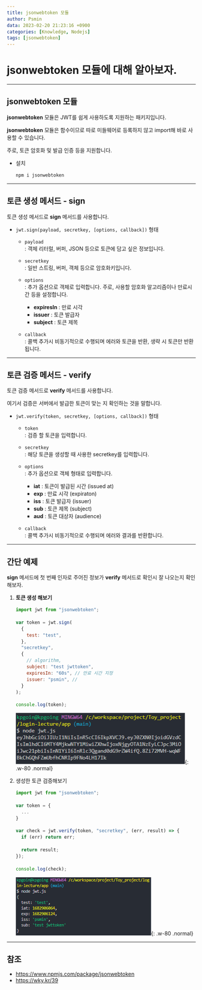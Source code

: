 ```yaml
---
title: jsonwebtoken 모듈
author: Psmin
data: 2023-02-20 21:23:16 +0900
categories: [Knowledge, Nodejs]
tags: [jsonwebtoken]
---
```


# jsonwebtoken 모듈에 대해 알아보자.

---

## jsonwebtoken 모듈

**jsonwebtoken** 모듈은 JWT를 쉽게 사용하도록 지원하는 패키지입니다.

**jsonwebtoken** 모듈은 함수이므로 따로 미들웨어로 등록하지 않고 import해 바로 사용할 수 있습니다.

주로, 토큰 암호화 및 발급 인증 등을 지원합니다.

- 설치
  ```js
  npm i jsonwebtoken
  ```

---

## 토큰 생성 메서드 - sign

토큰 생성 메서드로 **sign** 메서드를 사용합니다.

- `jwt.sign(payload, secretkey, [options, callback])` 형태

  - `payload`  
    : 객체 리터럴, 버퍼, JSON 등으로 토큰에 담고 싶은 정보입니다.

  - `secretkey`  
    : 일반 스트링, 버퍼, 객체 등으로 암호화키입니다.

  - `options`  
    : 추가 옵션으로 객체로 입력합니다. 주로, 사용할 암호화 알고리즘이나 만료시간 등을 설정합니다.

    - **expiresIn** : 만료 시각
    - **issuer** : 토큰 발급자
    - **subject** : 토큰 제목

  - `callback`  
    : 콜백 추가시 비동기적으로 수행되며 에러와 토큰을 반환, 생략 시 토큰만 반환됩니다.

---

## 토큰 검증 메서드 - verify

토큰 검증 메서드로 **verify** 메서드를 사용합니다.

여기서 검증은 서버에서 발급한 토큰이 맞는 지 확인하는 것을 말합니다.

- `jwt.verify(token, secretkey, [options, callback])` 형태

  - `token`  
    : 검증 할 토큰을 입력합니다.

  - `secretkey`  
    : 해당 토큰을 생성할 때 사용한 secretkey를 입력합니다.

  - `options`  
    : 추가 옵션으로 객체 형태로 입력합니다.

    - **iat** : 토큰이 발급된 시간 (issued at)
    - **exp** : 만료 시각 (expiraton)
    - **iss** : 토큰 발급자 (issuer)
    - **sub** : 토큰 제목 (subject)
    - **aud** : 토큰 대상자 (audience)

  - `callback`  
    : 콜백 추가시 비동기적으로 수행되며 에러와 결과를 반환합니다.

---

## 간단 예제

**sign** 메서드에 첫 번째 인자로 주어진 정보가 **verify** 메서드로 확인시 잘 나오는지 확인해보자.

1. **토큰 생성 해보기**

   ```js
   import jwt from "jsonwebtoken";

   var token = jwt.sign(
     {
       test: "test",
     },
     "secretkey",
     {
       // algorithm,
       subject: "test jwttoken",
       expiresIn: "60s", // 만료 시간 지정
       issuer: "psmin", //
     }
   );

   console.log(token);
   ```

   ![jwt-ex-01](/assets/img/jwt-ex-01.png){: .w-80 .normal}

2. 생성한 토큰 검증해보기

   ```js
   import jwt from "jsonwebtoken";

   var token = {
     ...
   }

   var check = jwt.verify(token, "secretkey", (err, result) => {
     if (err) return err;

     return result;
   });

   console.log(check);

   ```

   ![jwt-ex-02](/assets/img/jwt-ex-02.png){: .w-80 .normal}

---

## 참조

- <https://www.npmjs.com/package/jsonwebtoken>
- <https://wky.kr/39>
